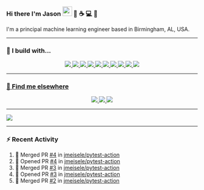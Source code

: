 ### Hi there I'm Jason <img src="https://raw.githubusercontent.com/MartinHeinz/MartinHeinz/master/wave.gif" width="25px"> :robot: :coffee: :computer: :tada:

I'm a principal machine learning engineer based in Birmingham, AL, USA.

<hr>

### 🚧 I build with...

<p align="center">
    <a href="https://www.python.org/">
      <img src="https://badges.aleen42.com/src/python.svg">
    </a>
    <a href="https://go.dev/">
      <img src="https://badges.aleen42.com/src/golang.svg">
    </a>
    <a href="https://developer.mozilla.org/en-US/docs/Web/JavaScript">
      <img src="https://badges.aleen42.com/src/javascript.svg">
    </a>
    <a href="https://reactjs.org/">
      <img src="https://badges.aleen42.com/src/react.svg">
    </a>
    <a href="https://code.visualstudio.com/">
      <img src="https://badges.aleen42.com/src/visual_studio_code.svg">
    </a>
    <a href="https://www.docker.com/">
      <img src="https://badges.aleen42.com/src/docker.svg">
    </a>
    <a href="https://www.elastic.co/">
        <img src="https://badges.aleen42.com/src/elasticsearch.svg"
    </a>
    <a href="https://www.elastic.co/kibana/">
        <img src="https://badges.aleen42.com/src/kibana.svg"
    </a>
    <a href="https://www.elastic.co/logstash/">
        <img src="https://badges.aleen42.com/src/logstash.svg"
    </a>
    <a href="https://grafana.com/">
        <img src="https://badges.aleen42.com/src/grafana.svg"
    </a>
</p>

<hr>

### 📢 Find me elsewhere

<p align="center">
  <a href="https://discord.com/">
    <img src="https://badges.aleen42.com/src/discord.svg">
  </a>
  <a href="https://slack.com/">
    <img src="https://badges.aleen42.com/src/slack.svg">
  </a>
  <a href="https://store.steampowered.com/">
    <img src="https://badges.aleen42.com/src/steam.svg">
  </a>  
</p>
<hr>

<a href="https://git.io/streak-stats">
  <img align="center" src="https://github-readme-streak-stats.herokuapp.com?user=jmeisele&theme=dark&date_format=M%20j%5B%2C%20Y%5D" />
</a>

---

### :zap: Recent Activity

<!--START_SECTION:activity-->
1. 🎉 Merged PR [#4](https://github.com/jmeisele/pytest-action/pull/4) in [jmeisele/pytest-action](https://github.com/jmeisele/pytest-action)
2. 💪 Opened PR [#4](https://github.com/jmeisele/pytest-action/pull/4) in [jmeisele/pytest-action](https://github.com/jmeisele/pytest-action)
3. 🎉 Merged PR [#3](https://github.com/jmeisele/pytest-action/pull/3) in [jmeisele/pytest-action](https://github.com/jmeisele/pytest-action)
4. 💪 Opened PR [#3](https://github.com/jmeisele/pytest-action/pull/3) in [jmeisele/pytest-action](https://github.com/jmeisele/pytest-action)
5. 🎉 Merged PR [#2](https://github.com/jmeisele/pytest-action/pull/2) in [jmeisele/pytest-action](https://github.com/jmeisele/pytest-action)
<!--END_SECTION:activity-->
